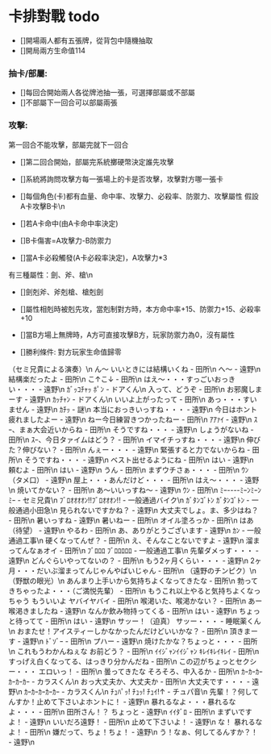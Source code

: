 # 卡排對戰 todo

- []開場兩人都有五張牌，從背包中隨機抽取
- []開局兩方生命值114

### 抽卡/部屬: 
- []每回合開始兩人各從牌池抽一張，可選擇部屬或不部屬
- []不部屬下一回合可以部屬兩張

### 攻擊:
第一回合不能攻擊，部屬完就下一回合
- []第二回合開始，部屬完系統擲硬幣決定誰先攻擊
- []系統將詢問攻擊方每一張場上的卡是否攻擊，攻擊對方哪一張卡
 
- []每個角色(卡)都有血量、命中率、攻擊力、必殺率、防禦力、攻擊屬性
假設A卡攻擊B卡\n
- []若A卡命中(由A卡命中率決定)
- []B卡傷害=A攻擊力-B防禦力
- []當A卡必殺觸發(A卡必殺率決定)，A攻擊力*3

有三種屬性：劍、斧、槍\n
- []劍剋斧、斧剋槍、槍剋劍
- []屬性相剋時被剋先攻，當剋制對方時，本方命中率+15、防禦力+15、必殺率+10

- []當B方場上無牌時，A方可直接攻擊B方，玩家防禦力為0，沒有屬性

- []勝利條件: 對方玩家生命值歸零

（セミ兄貴による演奏）\n
 ん～ いいときには結構いくね - 田所\n
 へ～ - 遠野\n
 結構楽だったよ - 田所\n
 こ↑こ↓ - 田所\n
 はえ～・・・すっごいおっきい・・・ - 遠野\n
 ｶﾞｯｺﾁｬｯ ﾎﾟﾝ - ドアくん\n
 入って、どうぞ - 田所\n
 お邪魔しまーす - 遠野\n
 ｶｯﾁｬﾝ - ドアくん\n
 いいよ上がったって - 田所\n
 あっ・・・すいません - 遠野\n
 ｶﾁｯ - 謎\n
 本当におっきいっすね・・・ - 遠野\n
 今日はホント疲れましたよー - 遠野\n
 ねー今日練習きつかったねー - 田所\n
 ｱｱｧｲ - 遠野\n
 ｽｰ、まぁ大会近いからね - 田所\n
 そうですね・・・ - 遠野\n
 しょうがないね - 田所\n
 ｽｰ、今日タァイムはどう？ - 田所\n
 イマイチっすね・・・ - 遠野\n
 伸びた？伸びない？ - 田所\n
 んぇー・・・ - 遠野\n
 緊張すると力でないからね - 田所\n
 そうですね・・・ - 遠野\n
 ベスト出せるようにね - 田所\n
 はい - 遠野\n
 頼むよ - 田所\n
 はい - 遠野\n
 うん - 田所\n
 まずウチさぁ・・・ - 田所\n
 ｳﾝ（タメ口） - 遠野\n
 屋上・・・あんだけど・・・ - 田所\n
 はえ～・・・ - 遠野\n
 焼いてかない？ - 田所\n
 あ～いいっすね～ - 遠野\n
 ｳﾝ - 田所\n
 ﾐｰ----ﾐｰﾝﾐｰﾝﾐｰ - セミ兄貴\n
 ﾌﾞﾛｵｵｵｵﾝ!!ﾌﾞﾛｵｵｵﾝ!! - 一般通過バイク\n
 ｶﾞﾀﾝｺﾞﾄﾝ ｶﾞﾀﾝｺﾞﾄﾝ - 一般通過小田急\n
 見られないですかね？ - 遠野\n
 大丈夫でしょ。ま、多少はね？ - 田所\n
 暑いっすね - 遠野\n
 暑いねー - 田所\n
 オイル塗ろっか - 田所\n
 はあ（待望） - 遠野\n
 やるわ - 田所\n
 あ、ありがとうございます - 遠野\n
 ｶﾝ - 一般通過工事\n
 硬くなってんぜ？ - 田所\n
 え、そんなことないですよ - 遠野\n
 溜まってんなぁオイ - 田所\n
 ﾌﾞﾛﾛﾛ ﾌﾞﾛﾛﾛﾛﾛ - 一般通過工事\n
 先輩ダメっす・・・ - 遠野\n
 どんぐらいやってないの？ - 田所\n
 もう2ヶ月くらい・・・ - 遠野\n
 2ヶ月・・・だいぶ溜まってんじゃんやばいじゃん - 田所\n
 （遠野のチンピク）\n
 （野獣の眼光）\n
 あんまり上手いから気持ちよくなってきたな - 田所\n
 勃ってきちゃったよ・・・（ご満悦先輩） - 田所\n
 もうこれ以上やると気持ちよくなっちゃう もういいよ ヤバイヤバイ - 田所\n
 喉渇いた、喉渇かない？ - 田所\n
 あー喉渇きましたね - 遠野\n
 なんか飲み物持ってくる - 田所\n
 はい - 遠野\n
 ちょっと待ってて - 田所\n
 はい - 遠野\n
 サッー！（迫真） サッー・・・ - 睡眠薬くん\n
 おまたせ！アイスティーしかなかったんだけどいいかな？ - 田所\n
 頂きまーす - 遠野\n
 ﾄﾞｿﾞｰ - 田所\n
 プハー - 遠野\n
 焼けたかな？ちょっと・・・ - 田所\n
 これもうわかんねぇな お前どう？ - 田所\n
 ｲｲｼﾞｬﾝｲｲｼﾞｬﾝ ｷﾚｲｷﾚｲｷﾚｲ - 田所\n
 すっげえ白くなってる、はっきり分かんだね - 田所\n
 この辺がちょっとセクシー・・・ エロいっ！ - 田所\n
 曇ってきたな そろそろ、中入るか - 田所\n
 ｶｰｶｰｶｰｶｰｶｰｶｰ - カラスくん\n
 おっ大丈夫か、大丈夫か - 田所\n
 大丈夫です・・・ - 遠野\n
 ｶｰｶｰｶｰｶｰｶｰ - カラスくん\n
 ﾁｭﾊﾟｯ! ﾁｭｯ! ﾁｭｲ!↑ - チュパ音\n
 先輩！？何してんすか！止めて下さいよホントに！ - 遠野\n
 暴れるなよ・・・暴れるなよ・・・ - 田所\n
 田所さん！？ ちょっと - 遠野\n
 ｲｲﾀﾞﾛ - 田所\n
 まずいですよ！ - 遠野\n
 いいだろ遠野！ - 田所\n
 止めて下さいよ！ - 遠野\n
 な！ 暴れるなよ！ - 田所\n
 嫌だって、ちょ！ちょ！ - 遠野\n
 う！なぁ、何してるんすか？！ - 遠野\n
